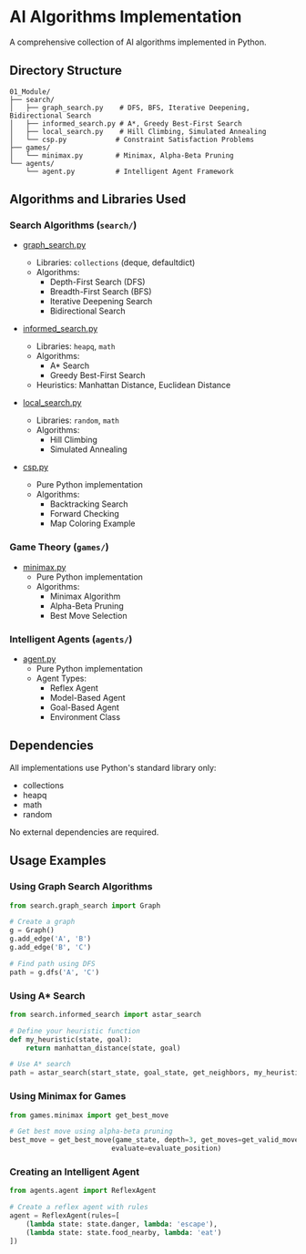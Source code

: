 # AI Algorithms Implementation

A comprehensive collection of AI algorithms implemented in Python.

## Directory Structure
```
01_Module/
├── search/
│   ├── graph_search.py    # DFS, BFS, Iterative Deepening, Bidirectional Search
│   ├── informed_search.py # A*, Greedy Best-First Search
│   ├── local_search.py    # Hill Climbing, Simulated Annealing
│   └── csp.py            # Constraint Satisfaction Problems
├── games/
│   └── minimax.py        # Minimax, Alpha-Beta Pruning
└── agents/
    └── agent.py          # Intelligent Agent Framework
```

## Algorithms and Libraries Used

### Search Algorithms (`search/`)
- [graph_search.py](./search/graph_search.py)
  - Libraries: `collections` (deque, defaultdict)
  - Algorithms: 
    - Depth-First Search (DFS)
    - Breadth-First Search (BFS)
    - Iterative Deepening Search
    - Bidirectional Search

- [informed_search.py](./search/informed_search.py)
  - Libraries: `heapq`, `math`
  - Algorithms: 
    - A* Search
    - Greedy Best-First Search
  - Heuristics: Manhattan Distance, Euclidean Distance

- [local_search.py](./search/local_search.py)
  - Libraries: `random`, `math`
  - Algorithms:
    - Hill Climbing
    - Simulated Annealing

- [csp.py](./search/csp.py)
  - Pure Python implementation
  - Algorithms:
    - Backtracking Search
    - Forward Checking
    - Map Coloring Example

### Game Theory (`games/`)
- [minimax.py](./games/minimax.py)
  - Pure Python implementation
  - Algorithms:
    - Minimax Algorithm
    - Alpha-Beta Pruning
    - Best Move Selection

### Intelligent Agents (`agents/`)
- [agent.py](./agents/agent.py)
  - Pure Python implementation
  - Agent Types:
    - Reflex Agent
    - Model-Based Agent
    - Goal-Based Agent
    - Environment Class

## Dependencies
All implementations use Python's standard library only:
- collections
- heapq
- math
- random

No external dependencies are required.

## Usage Examples

### Using Graph Search Algorithms
```python
from search.graph_search import Graph

# Create a graph
g = Graph()
g.add_edge('A', 'B')
g.add_edge('B', 'C')

# Find path using DFS
path = g.dfs('A', 'C')
```

### Using A* Search
```python
from search.informed_search import astar_search

# Define your heuristic function
def my_heuristic(state, goal):
    return manhattan_distance(state, goal)

# Use A* search
path = astar_search(start_state, goal_state, get_neighbors, my_heuristic)
```

### Using Minimax for Games
```python
from games.minimax import get_best_move

# Get best move using alpha-beta pruning
best_move = get_best_move(game_state, depth=3, get_moves=get_valid_moves, 
                         evaluate=evaluate_position)
```

### Creating an Intelligent Agent
```python
from agents.agent import ReflexAgent

# Create a reflex agent with rules
agent = ReflexAgent(rules=[
    (lambda state: state.danger, lambda: 'escape'),
    (lambda state: state.food_nearby, lambda: 'eat')
])
